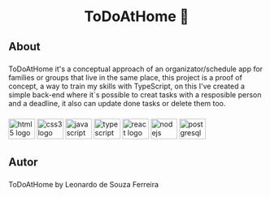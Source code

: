 <h1 align="center">ToDoAtHome 🏡</h1>

###

<h2 align="left">About</h2>

###

<p align="left"> ToDoAtHome it's a conceptual approach of an organizator/schedule app for families or groups that live in the same place, this project is a proof of concept, a way to train my skills with TypeScript, on this I've created a simple back-end where it`s possible to creat tasks with a resposible person and a deadline, it also can update done tasks or delete them too. </p>

###


<div align="left">
  <img src="https://cdn.jsdelivr.net/gh/devicons/devicon/icons/html5/html5-plain-wordmark.svg" height="40" width="52" alt="html5 logo"  />
  <img src="https://cdn.jsdelivr.net/gh/devicons/devicon/icons/css3/css3-plain-wordmark.svg" height="40" width="52" alt="css3 logo"  />
  <img src="https://cdn.jsdelivr.net/gh/devicons/devicon/icons/javascript/javascript-original.svg" height="40" width="52" alt="javascript logo"  />
  <img src="https://cdn.jsdelivr.net/gh/devicons/devicon/icons/typescript/typescript-plain.svg" height="40" width="52" alt="typescript logo"  />
  <img src="https://cdn.jsdelivr.net/gh/devicons/devicon/icons/react/react-original-wordmark.svg" height="40" width="52" alt="react logo"  />
  <img src="https://cdn.jsdelivr.net/gh/devicons/devicon/icons/nodejs/nodejs-original.svg" height="40" width="52" alt="nodejs logo"  />
  <img src="https://cdn.jsdelivr.net/gh/devicons/devicon/icons/postgresql/postgresql-plain-wordmark.svg" height="40" width="52" alt="postgresql logo"  />
</div>

###

<h2 align="left">Autor</h2>

###

<p align="left">ToDoAtHome by Leonardo de Souza Ferreira</p>

###
